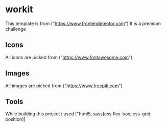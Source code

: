 # workit
This template is from ("https://www.frontendmentor.com")
It is a premium challenge
## Icons
All icons are picked from ("https://www.fontawesome.com")
## Images
All images are picked from ("https://www.freepik.com")

## Tools
While building this project i used ["html5, sass[css flex-box, css-grid, position]]
